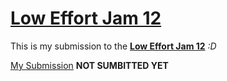 # [Low Effort Jam 12](https://itch.io/jam/low-effort-jam-12)
 This is my submission to the [**Low Effort Jam 12**](https://itch.io/jam/low-effort-jam-12) _:D_
 
[My Submission](https://itch.io/jam/low-effort-jam-12) **NOT SUMBITTED YET**
